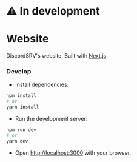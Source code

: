 # ⚠️ In development

# Website

DiscordSRV's website. Built with [Next.js](https://nextjs.org/)

### Develop

- Install dependencies:
```bash
npm install
# or
yarn install
```

- Run the development server:
```bash
npm run dev
# or
yarn dev
```
- Open [http://localhost:3000](http://localhost:3000) with your browser.
